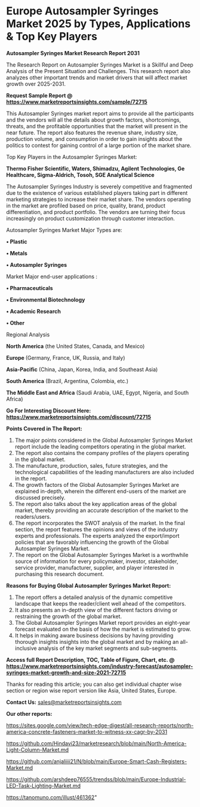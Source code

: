  # Europe Autosampler Syringes Market 2025 by Types, Applications & Top Key Players

<strong>Autosampler Syringes Market Research Report 2031</strong>

The Research Report on Autosampler Syringes Market is a Skillful and Deep Analysis of the Present Situation and Challenges. This research report also analyzes other important trends and market drivers that will affect market growth over 2025-2031.

<strong>Request Sample Report @ <a href=https://www.marketreportsinsights.com/sample/72715>https://www.marketreportsinsights.com/sample/72715</a></strong>

This Autosampler Syringes market report aims to provide all the participants and the vendors will all the details about growth factors, shortcomings, threats, and the profitable opportunities that the market will present in the near future. The report also features the revenue share, industry size, production volume, and consumption in order to gain insights about the politics to contest for gaining control of a large portion of the market share.

Top Key Players in the Autosampler Syringes Market:

<strong>Thermo Fisher Scientific, Waters, Shimadzu, Agilent Technologies, Ge Healthcare, Sigma-Aldrich, Tosoh, SGE Analytical Science</strong>

The Autosampler Syringes Industry is severely competitive and fragmented due to the existence of various established players taking part in different marketing strategies to increase their market share. The vendors operating in the market are profiled based on price, quality, brand, product differentiation, and product portfolio. The vendors are turning their focus increasingly on product customization through customer interaction.

Autosampler Syringes Market Major Types are:

<strong>• Plastic

• Metals

• Autosampler Syringes</strong>

Market Major end-user applications :

<strong>• Pharmaceuticals

• Environmental Biotechnology

• Academic Research

• Other</strong>

Regional Analysis

</u><strong><b>North America</b></strong> (the United States, Canada, and Mexico)

<strong><b>Europe </b></strong>(Germany, France, UK, Russia, and Italy)

<strong><b>Asia-Pacific</b></strong> (China, Japan, Korea, India, and Southeast Asia)

<strong><b>South America</b></strong> (Brazil, Argentina, Colombia, etc.)

<strong><b>The Middle East and Africa</b></strong> (Saudi Arabia, UAE, Egypt, Nigeria, and South Africa)

<strong>Go For Interesting Discount Here: <a href=https://www.marketreportsinsights.com/discount/72715>https://www.marketreportsinsights.com/discount/72715</a></strong>

<strong>Points Covered in The Report:</strong>
<ol>
  <li>The major points considered in the Global Autosampler Syringes Market report include the leading competitors operating in the global market.</li>
  <li>The report also contains the company profiles of the players operating in the global market.</li>
  <li>The manufacture, production, sales, future strategies, and the technological capabilities of the leading manufacturers are also included in the report.</li>
  <li>The growth factors of the Global Autosampler Syringes Market are explained in-depth, wherein the different end-users of the market are discussed precisely.</li>
  <li>The report also talks about the key application areas of the global market, thereby providing an accurate description of the market to the readers/users.</li>
  <li>The report incorporates the SWOT analysis of the market. In the final section, the report features the opinions and views of the industry experts and professionals. The experts analyzed the export/import policies that are favorably influencing the growth of the Global Autosampler Syringes Market.</li>
  <li>The report on the Global Autosampler Syringes Market is a worthwhile source of information for every policymaker, investor, stakeholder, service provider, manufacturer, supplier, and player interested in purchasing this research document.</li>
</ol>
<strong>Reasons for Buying Global Autosampler Syringes Market Report:</strong>

<ol>
  <li>The report offers a detailed analysis of the dynamic competitive landscape that keeps the reader/client well ahead of the competitors.</li>
  <li>It also presents an in-depth view of the different factors driving or restraining the growth of the global market.</li>
  <li>The Global Autosampler Syringes Market report provides an eight-year forecast evaluated on the basis of how the market is estimated to grow.</li>
  <li>It helps in making aware business decisions by having providing thorough insights insights into the global market and by making an all-inclusive analysis of the key market segments and sub-segments.</li>
</ol>
<strong>Access full Report Description, TOC, Table of Figure, Chart, etc. @ <a href=https://www.marketreportsinsights.com/industry-forecast/autosampler-syringes-market-growth-and-size-2021-72715>https://www.marketreportsinsights.com/industry-forecast/autosampler-syringes-market-growth-and-size-2021-72715</a></strong>


Thanks for reading this article; you can also get individual chapter wise section or region wise report version like Asia, United States, Europe.

<strong>Contact Us:</strong>
sales@marketreportsinsights.com

<strong>Our other reports:</strong>

<a href=https://sites.google.com/view/tech-edge-digest/all-research-reports/north-america-concrete-fasteners-market-to-witness-xx-cagr-by-2031>https://sites.google.com/view/tech-edge-digest/all-research-reports/north-america-concrete-fasteners-market-to-witness-xx-cagr-by-2031</a>

<a href=https://github.com/Hindavi23/marketresearch/blob/main/North-America-Light-Column-Market.md>https://github.com/Hindavi23/marketresearch/blob/main/North-America-Light-Column-Market.md</a>

<a href=https://github.com/anjaliiii21/N/blob/main/Europe-Smart-Cash-Registers-Market.md>https://github.com/anjaliiii21/N/blob/main/Europe-Smart-Cash-Registers-Market.md</a>

<a href=https://github.com/arshdeep76555/trendss/blob/main/Europe-Industrial-LED-Task-Lighting-Market.md>https://github.com/arshdeep76555/trendss/blob/main/Europe-Industrial-LED-Task-Lighting-Market.md</a>

<a href=https://tanomuno.com/illust/461362>https://tanomuno.com/illust/461362</a>"
